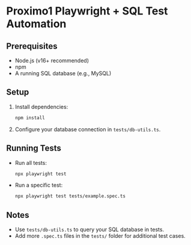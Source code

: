 # Proximo1 Playwright + SQL Test Automation

## Prerequisites

- Node.js (v16+ recommended)
- npm
- A running SQL database (e.g., MySQL)

## Setup

1. Install dependencies:

   ```sh
   npm install
   ```

2. Configure your database connection in `tests/db-utils.ts`.

## Running Tests

- Run all tests:

  ```sh
  npx playwright test
  ```

- Run a specific test:

  ```sh
  npx playwright test tests/example.spec.ts
  ```

## Notes

- Use `tests/db-utils.ts` to query your SQL database in tests.
- Add more `.spec.ts` files in the `tests/` folder for additional test cases.
